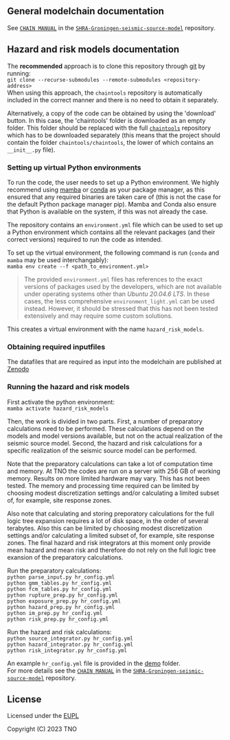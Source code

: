 ## General modelchain documentation ##

See [`CHAIN MANUAL`](https://github.com/TNO/SHRA-Groningen-seismic-source-model/blob/main/CHAIN_MANUAL.md) in the [`SHRA-Groningen-seismic-source-model`](https://github.com/TNO/SHRA-Groningen-seismic-source-model/) repository.

## Hazard and risk models documentation ##

 The **recommended** approach is to clone this repository through [git](https://git-scm.com/) by running:  
  `git clone --recurse-submodules --remote-submodules <repository-address>` <br>
  When using this approach, the `chaintools` repository is automatically included in the correct manner and there is no  need to obtain it separately.
  
  Alternatively, a copy of the code can be obtained by using the 'download' button. 
  In this case, the 'chaintools' folder is downloaded as an empty folder. This folder should be 
  replaced with the full [`chaintools`](https://github.com/TNO/SHRA-Groningen-chaintools) repository which has to be downloaded separately (this means that
  the project should contain the folder `chaintools/chaintools`, the lower of which contains an `__init__.py` file).

### Setting up virtual Python environments ###

To run the code, the user needs to set up a Python environment. 
We highly recommend using [mamba](https://github.com/conda-forge/miniforge) or 
[conda](https://docs.conda.io/projects/miniconda/en/latest/) as your package manager, as this ensured that any 
required binaries are taken care of (this is not the case for the default Python package manager pip).
Mamba and Conda also ensure that Python is available on the system, if this was not already the case.

The repository contains an `environment.yml` file which can be used to set up a Python environment which contains all the relevant packages (and their correct versions) required to run 
the code as intended. 

To set up the virtual environment, the following command is run (`conda` and `mamba` may be used interchangably): <br>
`mamba env create --f <path_to_environment.yml>` <br>

> The provided `environment.yml` files has references to the exact versions of packages used by the developers, 
which are not available under operating systems other than _Ubuntu 20.04.6 LTS_. In these cases, the less comprehensive 
`environment_light.yml` can be used instead.  However, it should be stressed that this has not been tested extensively 
and may require some custom solutions.

This creates a virtual environment with the name `hazard_risk_models`.

### Obtaining required inputfiles ###

The datafiles that are required as input into the modelchain are published at [Zenodo](https://doi.org/10.5281/zenodo.10245813)

### Running the hazard and risk models ###

First activate the python environment: <br>
`mamba activate hazard_risk_models` <br>

Then, the work is divided in two parts. First, a number of preparatory calculations need to be performed. These calculations
depend on the models and model versions available, but not on the actual realization of the seismic source model. Second, the
hazard and risk calculations for a specific realization of the seismic source model can be performed. <br>

Note that the preparatory calculations can take a lot of computation time and memory. At TNO the codes are run on a server with 256 GB of working memory. Results on more limited hardware may vary. This has not been tested. The memory and processing time required can be limited by choosing modest discretization settings and/or calculating a limited subset of, for example, site response zones. <br>

Also note that calculating and storing preporatory calculations for the full
logic tree expansion requires a lot of disk space, in the order of several 
terabytes. Also this can be limited by choosing modest discretization settings
and/or calculating a limited subset of, for example, site response zones. The
final hazard and risk integrators at this moment only provide mean hazard and
mean risk and therefore do not rely on the full logic tree exansion of the
preparatory calculations.<br>

Run the preparatory calculations: <br>
`python parse_input.py hr_config.yml` <br>
`python gmm_tables.py hr_config.yml` <br>
`python fcm_tables.py hr_config.yml` <br> 
`python rupture_prep.py hr_config.yml`<br>
`python exposure_prep.py hr_config.yml`<br>
`python hazard_prep.py hr_config.yml`<br>
`python im_prep.py hr_config.yml`<br>
`python risk_prep.py hr_config.yml`<br>

Run the hazard and risk calculations: <br>
`python source_integrator.py hr_config.yml`<br>
`python hazard_integrator.py hr_config.yml`<br>
`python risk_integrator.py hr_config.yml`<br>

An example `hr_config.yml` file is provided in the [demo](/demo) folder. <br>
For more details see the [`CHAIN MANUAL`](https://github.com/TNO/SHRA-Groningen-seismic-source-model/blob/main/CHAIN_MANUAL.md) in the [`SHRA-Groningen-seismic-source-model`](https://github.com/TNO/SHRA-Groningen-seismic-source-model/) repository.

## License ##
Licensed under the [EUPL](/LICENSE)

Copyright (C) 2023 TNO